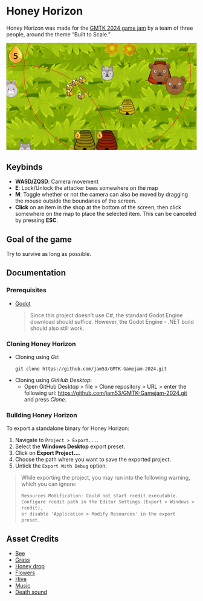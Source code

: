 # Honey Horizon
Honey Horizon was made for the [GMTK 2024 game jam](https://itch.io/jam/gmtk-2024) by a team of three people, around the theme “Built to Scale.”

![](./assets/sprites/HoneyHorizonGameplay.jpg)

## Keybinds
- **WASD/ZQSD**: Camera movement
- **E**: Lock/Unlock the attacker bees somewhere on the map
- **M**: Toggle whether or not the camera can also be moved by dragging the mouse outside the boundaries of the screen.
- **Click** on an item in the shop at the bottom of the screen, then click somewhere on the map to place the selected item. This can be canceled by pressing **ESC**.

## Goal of the game
Try to survive as long as possible.

## Documentation
### Prerequisites
- [Godot](https://godotengine.org/download/)
  > Since this project doesn't use C#, the standard Godot Engine download should suffice. However, the Godot Engine - .NET build should also still work.

### Cloning Honey Horizon
- Cloning using *Git*:
    ```
    git clone https://github.com/jam53/GMTK-Gamejam-2024.git
    ```
- Cloning using *GitHub Desktop*:
    - Open GitHub Desktop > file > Clone repository > URL > enter the following url: https://github.com/jam53/GMTK-Gamejam-2024.git and press *Clone*.

### Building Honey Horizon
To export a standalone binary for Honey Horizon:

1. Navigate to `Project > Export...`.
2. Select the **Windows Desktop** export preset.
3. Click on **Export Project...**.
4. Choose the path where you want to save the exported project.
5. Untick the `Export With Debug` option.

> While exporting the project, you may run into the following warning, which you can ignore:
> ```
> Resources Modification: Could not start rcedit executable. 
> Configure rcedit path in the Editor Settings (Export > Windows > rcedit),
> or disable 'Application > Modify Resources' in the export preset.
> ```

## Asset Credits
* [Bee](https://www.vecteezy.com/png/1203858-bee)
* [Grass](https://www.vecteezy.com/vector-art/8289688-seamless-texture-cartoon-grass-green-plants-pattern-for-wallpaper-vector-illustration-backdrop-organic-background-for-the-game-gui)
* [Honey drop](https://www.vecteezy.com/vector-art/14347164-honey-drop-icon-cartoon-vector-bee-nectar)
* [Flowers](https://delirioussteve.itch.io/flower-power-2d-imagesicons)
* [Hive](https://clipart-library.com/clipart/6Tp6Knqyc.htm)
* [Music](https://freemusicarchive.org/music/legacyAlli/legacyAlli-RF_Country_Landscape)
* [Death sound](https://freesound.org/s/692084/)

